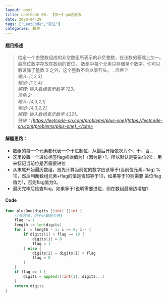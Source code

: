 ```yaml
---
layout: post
title: LeetCode 66. 【加一】go语言版
date: 2020-04-29
tags: ["LeetCode","算法"]
categories: 算法
---
```


<!-- wp:heading {"level":4} -->

#### 题目描述

<!-- /wp:heading -->

<!-- wp:quote -->
> 给定一个由整数组成的非空数组所表示的非负整数，在该数的基础上加一。最高位数字存放在数组的首位， 数组中每个元素只存储单个数字。你可以假设除了整数 0 之外，这个整数不会以零开头。
> <cite>_示例 1:  
> 输入: [1,2,3]  
> 输出: [1,2,4]  
> 解释: 输入数组表示数字 123。  
> 示例 2:  
> 输入: [4,3,2,1]  
> 输出: [4,3,2,2]  
> 解释: 输入数组表示数字 4321。  
> 链接：[https://leetcode-cn.com/problems/plus-one](https://leetcode-cn.com/problems/plus-one)_</cite>
<!-- /wp:quote -->

<!-- wp:heading {"level":4} -->

#### 解题思路：

<!-- /wp:heading -->

<!-- wp:list -->

*   数组的每一个元素都代表一个十进制位，从最后开始依次为个、十、百...
*   这里设置一个进位标签flag初始值为1（因为是+1，所以默认是要进位的），用来标记当前位是否需要进位
*   从末尾开始遍历数组，首先计算当前位的数字应该等于(当前位元素+flag) % 10，然后判断数组元素+flag的值是否超等于10，如果等于10则需要 进位flag值为1，否则flag值为0。
*   遍历完毕后检查flag，如果等于1说明需要进位，则在数组最前边增加1
<!-- /wp:list -->

<!-- wp:heading {"level":4} -->

#### Code

<!-- /wp:heading -->

```go
func plusOne(digits []int) []int {
    //标志位，用于计算是否进1
	flag := 1
	length := len(digits)
	for i := length - 1; i >= 0; i-- {
		if digits[i] + flag == 10 {
			digits[i] = 0
			flag = 1
		} else {
			digits[i] = digits[i] + flag
			flag = 0
		}
	}
	if flag == 1 {
		digits = append([]int{1}, digits...)
	}
	return digits
}
```

 